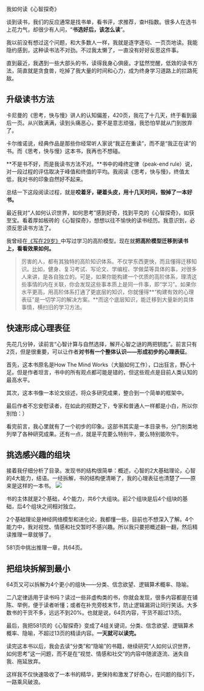 我如何读《心智探奇》

谈到读书，我们的反应通常是找书单，看书评，求推荐，查H指数。很多人在选书上花力气，却很少有人问，“**书选好后，该怎么读**”。

我以前没有想过这个问题，和大多数人一样，我就是逐字逐句、一页页地读。我能隐约感到，这种读书法不对劲。不过我太懒了，一直没有好好反思这件事。

直到最近，我遇到一些大部头的书，读得我身心俱疲。才猛然觉醒，低效的读书方法，简直就是贪食兽，吃掉了我大量的时间和心力，成为终身学习道路上的拦路死敌。

## 升级读书方法 ##

卡尼曼的《思考，快与慢》讲人的认知偏差，420页，我花了十几天，终于看到最后一页。从兴致满满，读到头痛恶心，要不是意志顽强，我恐怕早就从门到放弃了。

卡尔维诺说，经典作品是那些你经常听人家说“我正在重读”，而不是“我正在读”的书。而《思考，快与慢》这本书，我再也不想碰。

**不是书不好，而是我读书方法不对。**书中的峰终定律（peak-end rule）说，对一段过程的评估取决于峰值和终值的平均。我阅读《思考，快与慢》，终值太低，我对书的印象自然好不起来。

总结一下这段阅读过程，就是**咬着牙，硬着头皮，用十几天时间，毁掉了一本好书。**

最近我对“人如何认识世界，如何思考”感到好奇，找到平克的《心智探奇》，如获至宝。看着厚如板砖的《心智探奇》，想想以往不愉快的读书经历。我意识到，必须反思读书方法了。

我曾经在[《写在29岁》](http://wanyiping.com/2017/05/02/29YearsOld.html)中写过学习的高阶模型。现在就**把高阶模型迁移到读书上，看看效果如何。**

> 厉害的人，都有其独特的高阶知识体系。不仅学东西更快，而且懂得迁移知识。比如，健身、复习考试、写论文、学编程、学做菜等具体的事，对很多人来讲，是各自独立的。可是，如果你能构建一个优质的高阶体系，理清这些事情的内在关联，你会发现这些事本质上是同一件事，即“学习”。如果你水平更高，用高阶体系打通了更底层的知识，你就懂得**“构建有效的心理表征”是一切学习的解决方案。**而这个底层知识，能迁移到大量新的具体事情，横扫旧的学习方法。

## 快速形成心理表征 ##

先花几分钟，读前言“心智计算与自然选择，解开心智之谜的两把钥匙”。前言只有2页，但是很重要，可以让作者**对书有一个整体认识——形成初步的心理表征**。

首先，这本书原名是How The Mind Works（大脑如何工作），口出狂言，野心十足。但是作者坦言，书中的所有观点都可能是错的，但这些观点是目前人类认知的最高水平。

其次，这本书像一本论文综述，将众多研究成果，整合到一个简单的框架中。

最后作者不忘安慰读者，在如此的视野之下，专家和普通人一样都是小白，所以你别怕：）

看完前言，我心里就有了一个初步的印象。这部书其实是一本目录书，分门别类地列举了各种研究成果。还有一点，就是平克要么特别牛，要么特别能吹牛。

## 挑选感兴趣的组块 ##

接着我仔细分析了目录。发现书的结构很简单：概述，心智的2大基础理论，心智的4大能力，结语。一经拆解，书的结构便清晰了，我的心理表征也清楚了——原来是这样的一本书。
![](http://on54r1wfx.bkt.clouddn.com/2017-5-MIND.jpg)

书的主体就是2个基础，4个能力，共6个大组块。前2个组块是后4个组块的基础，后4个组块之间相对独立。

2个基础理论是神经网络模型和进化论，我都懂一些，目前也不想深入了解。4个能力中，我对视觉、情感和社交暂时不感兴趣。所以我只要把概述翻一翻，然后精读推理一章就够了。

581页中挑出推理一章，共64页。

## 把组块拆解到最小 ##

64页又可以拆解为4个更小的组块——分类、信念欲望、逻辑算术概率、隐喻。

二八定律适用于读书吗？读过一些非虚构类的书，你就会发现，很多内容都是在铺陈、举例，便于读者听懂；或者在补充旁枝末节，防止逻辑漏洞让同行笑话。大多数书的干货不多，远远不到20%。也就是说，64页内容，干货不超过13页。

最后，我把581页的《心智探奇》变成了4组关键词，分类、信念欲望、逻辑算术概率、隐喻，不超过13页的精读内容。**一天就可以读完。**

读完这本书以后，我会去读“分类”和“隐喻”的书籍，继续研究“人如何认识世界，如何思考”这一问题，而不是在“视觉、情感和社交”的内容中随波逐流、迷失自我、拖延放弃。

这样我不仅快速吸收了一本书的精华，更保持和激发了好奇心，在问题的指引下，一路乘风破浪。

